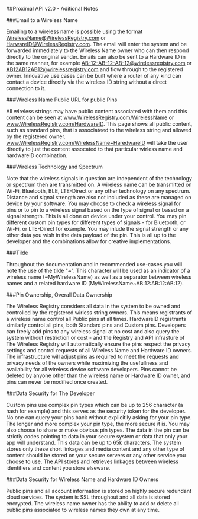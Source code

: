 ##Proximal API v2.0 - Aditional Notes

###Email to a Wireless Name

Emailing to a wireless name is possible using the format WirelessName@WirelessRegistry.com or HarwareID@WirelessRegistry.com. The email will enter the system and be forwarded immediately to the Wireless Name owner who can then respond directly to the original sender. Emails can also be sent to a Hardware ID in the same manner, for example AB-12-AB-12-AB-12@wirelessregistry.com or AB12AB12AB12@wirelessregistry.com and flow through to the registered owner. Innovative use cases can be built where a router of any kind can contact a device directly via the wireless ID string without a direct connection to it.
  
###Wireless Name Public URL for public Pins

All wireless strings may have public content associated with them and this content can be seen at www.WirelessRegistry.com/WirelessName or www.WirelessRegistry.com/HardwareID. This page shows all public content, such as standard pins, that is associateed to the wireless string and allowed by the registered owner. www.WirelessRegistry.com/WirelessName~HaredwareID will take the user directly to just the content assocated to that particular wirless name and hardwareID combination.
 
###Wireless Technology and Spectrum

Note that the wireless signals in question are independent of the technology or spectrum then are transmitted on. A wireless name can be transmitted on Wi-Fi, Bluetooth, BLE, LTE-Direct or any other technology on any spectrum. Distance and signal strength are also not included as these are managed on device by your software. You may choose to check a wireless signal for pins or to pin to a wireless signal based on the type of signal or based on a signal strength. This is all done on device under your control. You may pin different custom pin types for different types of signals - for Bluetooth, or Wi-Fi, or LTE-Direct for example. You may inlude the signal strength or any other data you wish in the data payload of the pin. This is all up to the developer and the combinations allow for creative implementations.
       
###Tilde

Throughout the documentation and in recommended use-cases you will note the use of the tilde "~". This character will be used as an indicator of a wireless name (~MyWirelessName) as well as a separator between wireless names and a related hardware ID (MyWirelessName~AB:12:AB:12:AB:12).
 
###Pin Ownership, Overall Data Ownership

The Wireless Registry considers all data in the system to be owned and controlled by the registered wirless string owners. This means registrants of a wireless name control all Public pins at all times. HardwareID registrants similarly control all pins, both Standard pins and Custom pins. Developers can freely add pins to any wireless signal at no cost and also query the system without restriction or cost - and the Registry and API infrasture of The Wireless Registry will automatically ensure the pins respect the privacy settings and control requests of all Wireless Name and Hardware ID owners. The infrastructure will adjust pins as required to meet the requests and privacy needs of the owners while maximizing the usefullness and availability for all wireless device software developers. Pins cannot be deleted by anyone other than the wireless name or Hardware ID owner, and pins can never be modified once created. 

###Data Security for The Developer
 
Custom pins use complex pin types which can be up to 256 character (a hash for example) and this serves as the security token for the developer. No one can query your pins back without explicitily asking for your pin type. The longer and more complex your pin type, the more secure it is. You may also choose to share or make obvious pin types. The data in the pin can be strictly codes pointing to data in your secure system or data that only your app will understand. This data can be up to 65k characters. The system stores only these short linkages and media content and any other type of content should be stored on your secure servers or any other service you choose to use. The API stores and retrieves linkages between wireless identifiers and content you store elseware.
 
###Data Security for Wireless Name and Hardware ID Owners
 
Public pins and all account information is stored on highly secure redundant cloud services. The system is SSL throughout and all data is stored encrypted. The wireless name owner has the ability to add or delete all public pins associated to wireless names they own at any time.
 



 
     
